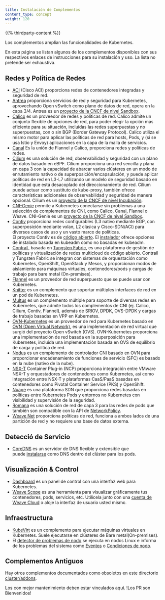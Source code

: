 ```yaml
---
title: Instalación de Complementos 
content_type: concept
weight: 120
---
```


<!-- overview -->

{{% thirdparty-content %}}

Los complementos amplían las funcionalidades de Kubernetes.

En esta página se listan algunos de los complementos disponibles con sus respectivos enlaces de instrucciones para su instalación y uso. La lista no pretende ser exhaustiva.

<!-- body -->

## Redes y Política de Redes

* [ACI](https://www.github.com/noironetworks/aci-containers) (Cisco ACI) 
  proporciona redes de contenedores integradas y seguridad de red.
* [Antrea](https://antrea.io/) proporciona servicios de red y seguridad
  para Kubernetes, aprovechando Open vSwitch como plano de datos de red,
  opera en la capa 3/4. Antrea es un [proyecto de la CNCF de nivel Sandbox](https://www.cncf.io/projects/antrea/).
* [Calico](https://www.tigera.io/project-calico/) es un proveedor de redes y 
  políticas de red. Calico admite un conjunto flexible de opciones de red, para 
  poder elegir la opción más eficiente para su situación, incluidas las 
  redes superpuestas y no superpuestas, con o sin BGP (Border Gateway Protocol). 
  Calico utiliza el mismo motor para aplicar las políticas de red para hosts, 
  Pods, y (si se usa Istio y Envoy) aplicaciones en la capa de la malla de servicios. 
* [Canal](https://projectcalico.docs.tigera.io/getting-started/kubernetes/flannel/flannel)
  Es la unión de Flannel y Calico, proporciona redes y políticas de redes.
* [Cilium](https://github.com/cilium/cilium) es una solución de red, observabilidad 
  y seguridad con un plano de datos basado en eBPF. Cilium proporciona una
  red sencilla y plana en capa 3 con la capacidad de abarcar varios clústeres en un modo de 
  enrutamiento nativo o de superposición/encapsulación, y puede aplicar políticas
  de red en L3-L7 utilizando un modelo de seguridad basado en identidad que está 
  desacoplado del direccionamiento de red. Cilium puede actuar como sustituto de
  kube-proxy, también ofrece características adicionales de observabilidad y seguridad de manera opcional.
  Cilium es un [proyecto de la CNCF de nivel Incubación](https://www.cncf.io/projects/cilium/).
* [CNI-Genie](https://github.com/cni-genie/CNI-Genie) permite a Kubernetes conectarse 
  sin problemas a una selección de complementos de CNI, como Calico, Canal, Flannel o Weave.
  CNI-Genie es un [proyecto de la CNCF de nivel Sandbox](https://www.cncf.io/projects/cni-genie/).
* [Contiv](https://contivpp.io/) proporciona redes configurables (L3 nativo mediante BGP,
  con superposición mediante vxlan, L2 clásica y Cisco-SDN/ACI) para diversos casos de uso 
  y un vasto marco de políticas.  
  El proyecto Contiv es de  [código abierto](https://github.com/contiv).
  El [instalador](https://github.com/contiv/install) ofrece opciones de instalado basada en kubeadm como no basadas en kubeadm.
* [Contrail](https://www.juniper.net/us/en/products-services/sdn/contrail/contrail-networking/),
  basada en [Tungsten Fabric](https://tungsten.io), es una plataforma de gestión de políticas y
  virtualización de redes multicloud de código abierto. Contrail y Tungsten Fabric se integran
  con sistemas de orquestación como Kubernetes, OpenShift, OpenStack y Mesos, y proporcionan modos
  de aislamiento para máquinas virtuales, contenedores/pods y cargas de trabajo para bare metal (On-premises).
* [Flannel](https://github.com/flannel-io/flannel#deploying-flannel-manually) es un
  proveedor de red superpuesto que se puede usar con Kubernetes.
* [Knitter](https://github.com/ZTE/Knitter/) es un complemento que 
  soportar múltiples interfaces de red en un pod de Kubernetes.
* [Multus](https://github.com/k8snetworkplumbingwg/multus-cni) es un complemento múltiple para 
  soporte de diversas redes en Kubernetes, que admite todos los complementos de CNI 
  (ej. Calico, Cilium, Contiv, Flannel), además de SRIOV, DPDK, OVS-DPDK y cargas de 
  trabajo basadas en VPP en Kubernetes.
* [OVN-Kubernetes](https://github.com/ovn-org/ovn-kubernetes/) es un proveedor de red 
  para Kubernetes basado en [OVN (Open Virtual Network)](https://github.com/ovn-org/ovn/),
  es una implementación de red virtual que surgió del proyecto Open vSwitch (OVS). 
  OVN-Kubernetes proporciona una implementación de red basada en la superposición para Kubernetes,
  incluida una implementación basada en OVS de equilibrio de carga y política de red.
* [Nodus](https://github.com/akraino-edge-stack/icn-nodus) es un complemento de controlador CNI 
  basado en OVN para proporcionar encadenamiento de funciones de servicio (SFC) es basado en la nube (nativo de la nube).
* [NSX-T](https://docs.vmware.com/en/VMware-NSX-T-Data-Center/index.html)  Container Plug-in (NCP)
  proporciona integración entre VMware NSX-T y orquestadores de contenedores como
  Kubernetes, así como integración entre NSX-T y plataformas CaaS/PaaS basadas 
  en contenedores como Pivotal Container Service (PKS) y OpenShift.
* [Nuage](https://github.com/nuagenetworks/nuage-kubernetes/blob/v5.1.1-1/docs/kubernetes-1-installation.rst)
  es una plataforma SDN que proporciona redes basadas en políticas entre Kubernetes 
  Pods y entornos no Kubernetes con visibilidad y supervisión de la seguridad.
* [Romana](https://github.com/romana) es una solución de red de capa 3 para las redes de pods
  que también son compatible con la API de [NetworkPolicy](/docs/concepts/services-networking/network-policies/).
* [Weave Net](https://www.weave.works/docs/net/latest/kubernetes/kube-addon/)
  proporciona políticas de red, funciona a ambos lados de una partición de 
  red y no requiere una base de datos externa.

## Detecció de Servicio 

* [CoreDNS](https://coredns.io) es un servidor de DNS flexible y extensible que  
  puede [instalarse](https://github.com/coredns/deployment/tree/master/kubernetes)
  como DNS dentro del clúster para los pods.

## Visualización &amp; Control

* [Dashboard](https://github.com/kubernetes/dashboard#kubernetes-dashboard)
  es un panel de control con una interfaz web para Kubernetes.
* [Weave Scope](https://www.weave.works/documentation/scope-latest-installing/#k8s)
  es una herramienta para visualizar gráficamente tus contenedores, pods, servicios, etc. 
  Utilícela junto con una [cuenta de Weave Cloud](https://cloud.weave.works/)
  o aloje la interfaz de usuario usted mismo.

## Infraestructura

* [KubeVirt](https://kubevirt.io/user-guide/#/installation/installation) es un complemento 
  para ejecutar máquinas virtuales en Kubernetes. Suele ejecutarse en clústeres de Bare metal(On-premises).
* El
  [detector de problemas de nodo](https://github.com/kubernetes/node-problem-detector)
  se ejecuta en nodos Linux e informa de los problemas del sistema como 
  [Eventos](/docs/reference/kubernetes-api/cluster-resources/event-v1/) o
  [Condiciones de nodo](/docs/concepts/architecture/nodes/#condition).

## Complementos Antiguos

Hay otros complementos documentados como obsoletos en este directorio 
[cluster/addons](https://git.k8s.io/kubernetes/cluster/addons).

Los con mejor mantenimiento deben estar vinculados aquí. !Los PR son Bienvenidos!